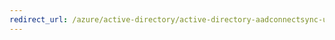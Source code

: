 ```yaml
---
redirect_url: /azure/active-directory/active-directory-aadconnectsync-understanding-architecture
---
```

